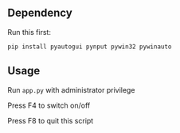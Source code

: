 ## Dependency

Run this first:

```
pip install pyautogui pynput pywin32 pywinauto
```

## Usage 

Run `app.py` with administrator privilege

Press F4 to switch on/off

Press F8 to quit this script
